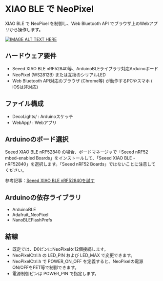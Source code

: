 # XIAO BLE で NeoPixel
XIAO BLE で NeoPixel を制御し、Web Bluetooth API でブラウザ上のWebアプリから操作します。

[![IMAGE ALT TEXT HERE](https://img.youtube.com/vi/lPSR9VkZBbk/0.jpg)](https://www.youtube.com/watch?v=lPSR9VkZBbk)

## ハードウェア要件
- Seeed XIAO BLE nRF52840等、ArduinoBLEライブラリ対応Arduinoボード
- NeoPixel (WS2812B) または互換のシリアルLED
- Web Bluetooth API対応のブラウザ (Chrome等) が動作するPCやスマホ ( iOSは非対応)

## ファイル構成
- DecoLights/ : Arduinoスケッチ
- WebApp/ : Webアプリ

## Arduinoのボード選択
Seeed XIAO BLE nRF52840 の場合、ボードマネージャで「Seeed nRF52 mbed-enabled Boards」をインストールして、「Seeed XIAO BLE - nRF52840」を選択します。「Seeed nRF52 Boards」ではないことに注意してください。

参考記事：[Seeed XIAO BLE nRF52840を試す](https://lipoyang.hatenablog.com/entry/2022/09/18/163140)

## Arduinoの依存ライブラリ
- ArduinoBLE
- Adafruit_NeoPixel
- NanoBLEFlashPrefs

## 結線
- 既定では、D0ピンにNeoPixelを12個接続します。
- NeoPixelCtrl.h の LED_PIN および LED_MAX で変更できます。
- NeoPixelCtrl.h で POWER_ON_OFF を定義すると、NeoPixelの電源ON/OFFをFET等で制御できます。
- 電源制御ピンは POWER_PIN で指定します。



